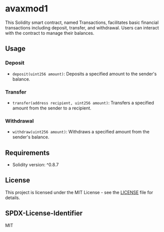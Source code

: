 # avaxmod1

This Solidity smart contract, named Transactions, facilitates basic financial transactions including deposit, transfer, and withdrawal. Users can interact with the contract to manage their balances.

## Usage

### Deposit
- `deposit(uint256 amount)`: Deposits a specified amount to the sender's balance.

### Transfer
- `transfer(address recipient, uint256 amount)`: Transfers a specified amount from the sender to a recipient.

### Withdrawal
- `withdraw(uint256 amount)`: Withdraws a specified amount from the sender's balance.

## Requirements
- Solidity version: ^0.8.7

## License
This project is licensed under the MIT License - see the [LICENSE](LICENSE) file for details.

## SPDX-License-Identifier
MIT
